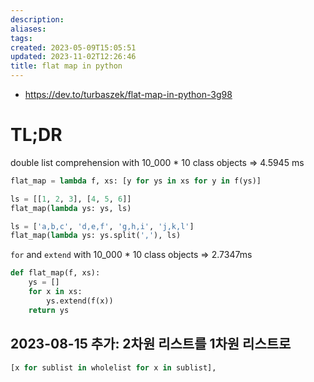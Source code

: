 ```yaml
---
description:
aliases: 
tags: 
created: 2023-05-09T15:05:51
updated: 2023-11-02T12:26:46
title: flat map in python
---
```

- <https://dev.to/turbaszek/flat-map-in-python-3g98>

# TL;DR

double list comprehension with 10_000 * 10 class objects => 4.5945 ms

```python
flat_map = lambda f, xs: [y for ys in xs for y in f(ys)]

ls = [[1, 2, 3], [4, 5, 6]]
flat_map(lambda ys: ys, ls)

ls = ['a,b,c', 'd,e,f', 'g,h,i', 'j,k,l']
flat_map(lambda ys: ys.split(','), ls)
```

`for` and `extend` with 10_000 * 10 class objects => 2.7347ms

```python
def flat_map(f, xs):
	ys = []
	for x in xs:
		ys.extend(f(x))
	return ys
```

## 2023-08-15 추가: 2차원 리스트를 1차원 리스트로

```python
[x for sublist in wholelist for x in sublist],
```
